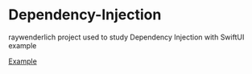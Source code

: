 # Dependency-Injection
 raywenderlich project used to study Dependency Injection with SwiftUI example

<a href = "https://www.raywenderlich.com/14223279-dependency-injection-tutorial-for-ios-getting-started#toc-anchor-010"> Example </a>
